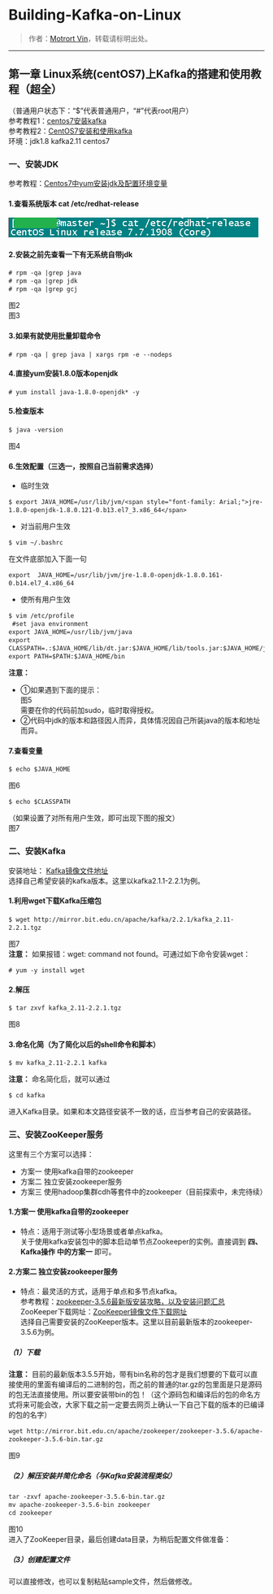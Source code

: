 # Building-Kafka-on-Linux     
>作者：[Motrort Vin](github.com/MotrortVin)，转载请标明出处。
-----
## 第一章 Linux系统(centOS7)上Kafka的搭建和使用教程（超全）    
（普通用户状态下：“$”代表普通用户，“#”代表root用户）     
参考教程1：[centos7安装kafka](https://blog.csdn.net/qq_28666081/article/details/92020989)   
参考教程2：[CentOS7安装和使用kafka](https://blog.csdn.net/zzq900503/article/details/83348419)    
环境：jdk1.8    kafka2.11    centos7    
### 一、安装JDK   
参考教程：[Centos7中yum安装jdk及配置环境变量](https://www.cnblogs.com/52lxl-top/p/9877202.html)   
#### 1.查看系统版本 cat /etc/redhat-release    
![graph1](/graphs/1.png) 
#### 2.安装之前先查看一下有无系统自带jdk   
```shell     
# rpm -qa |grep java
# rpm -qa |grep jdk
# rpm -qa |grep gcj
```   
图2   
图3   
#### 3.如果有就使用批量卸载命令   
```shell
# rpm -qa | grep java | xargs rpm -e --nodeps 
```   
#### 4.直接yum安装1.8.0版本openjdk   
```shell
# yum install java-1.8.0-openjdk* -y
```    
#### 5.检查版本    
```shell
$ java -version
```    
图4    
#### 6.生效配置（三选一，按照自己当前需求选择）     
- 临时生效     
```shell
$ export JAVA_HOME=/usr/lib/jvm/<span style="font-family: Arial;">jre-1.8.0-openjdk-1.8.0.121-0.b13.el7_3.x86_64</span> 
```     
- 对当前用户生效   
```shell
$ vim ~/.bashrc
```     
在文件底部加入下面一句     
```shell
export  JAVA_HOME=/usr/lib/jvm/jre-1.8.0-openjdk-1.8.0.161-0.b14.el7_4.x86_64
```     
- 使所有用户生效     
```shell
$ vim /etc/profile    
 #set java environment  
export JAVA_HOME=/usr/lib/jvm/java
export CLASSPATH=.:$JAVA_HOME/lib/dt.jar:$JAVA_HOME/lib/tools.jar:$JAVA_HOME/jre/lib/rt.jar
export PATH=$PATH:$JAVA_HOME/bin
```     
**注意：**     
- ①如果遇到下面的提示：     
图5    
需要在你的代码前加sudo，临时取得授权。     
- ②代码中jdk的版本和路径因人而异，具体情况因自己所装java的版本和地址而异。     
#### 7.查看变量     
```shell
$ echo $JAVA_HOME
```     
图6     
```shell
$ echo $CLASSPATH
```     
（如果设置了对所有用户生效，即可出现下图的报文）     
图7     
### 二、安装Kafka    
安装地址： [Kafka镜像文件地址](http://mirror.bit.edu.cn/apache/kafka)    
选择自己希望安装的kafka版本。这里以kafka2.1.1-2.2.1为例。     
#### 1.利用wget下载Kafka压缩包   
```shell
$ wget http://mirror.bit.edu.cn/apache/kafka/2.2.1/kafka_2.11-2.2.1.tgz
```   
图7    
**注意：**
如果报错：wget: command not found。可通过如下命令安装wget：   
```shell
# yum -y install wget
```    
#### 2.解压   
```shell
$ tar zxvf kafka_2.11-2.2.1.tgz
```
图8   
#### 3.命名化简（为了简化以后的shell命令和脚本）     
```shell
$ mv kafka_2.11-2.2.1 kafka
```    
**注意：**
命名简化后，就可以通过   
```shell
$ cd kafka
```
进入Kafka目录。如果和本文路径安装不一致的话，应当参考自己的安装路径。   
### 三、安装ZooKeeper服务   
这里有三个方案可以选择：
- 方案一 使用kafka自带的zookeeper   
- 方案二 独立安装zookeeper服务   
- 方案三 使用hadoop集群cdh等套件中的zookeeper（目前探索中，未完待续）   
#### 1.方案一 使用kafka自带的zookeeper    
- 特点：适用于测试等小型场景或者单点kafka。     
关于使用kafka安装包中的脚本启动单节点Zookeeper的实例。直接调到
__四、Kafka操作 中的方案一__
即可。    
#### 2.方案二 独立安装zookeeper服务     
- 特点：最灵活的方式，适用于单点和多节点kafka。   
参考教程：[zookeeper-3.5.6最新版安装攻略，以及安装问题汇总](https://www.cnblogs.com/itworkers/p/11697513.html)    
ZooKeeper下载网址：[ZooKeeper镜像文件下载网址](http://mirror.bit.edu.cn/apache/zookeeper/)     
选择自己需要安装的ZooKeeper版本。这里以目前最新版本的zookeeper-3.5.6为例。      
##### （1）下载     
**注意：**
目前的最新版本3.5.5开始，带有bin名称的包才是我们想要的下载可以直接使用的里面有编译后的二进制的包，而之前的普通的tar.gz的包里面是只是源码的包无法直接使用。所以要安装带bin的包！（这个源码包和编译后的包的命名方式将来可能会改，大家下载之前一定要去网页上确认一下自己下载的版本的已编译的包的名字）    
```shell
wget http://mirror.bit.edu.cn/apache/zookeeper/zookeeper-3.5.6/apache-zookeeper-3.5.6-bin.tar.gz
```    
图9    
##### （2）解压安装并简化命名（与Kafka安装流程类似）      
```shell
tar -zxvf apache-zookeeper-3.5.6-bin.tar.gz
mv apache-zookeeper-3.5.6-bin zookeeper
cd zookeeper
```     
图10   
进入了ZooKeeper目录，最后创建data目录，为稍后配置文件做准备：   
##### （3）创建配置文件   
可以直接修改，也可以复制粘贴sample文件，然后做修改。    


